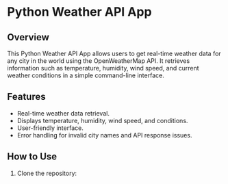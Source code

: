 # Python Weather API App

## Overview
This Python Weather API App allows users to get real-time weather data for any city in the world using the OpenWeatherMap API. It retrieves information such as temperature, humidity, wind speed, and current weather conditions in a simple command-line interface.

## Features
- Real-time weather data retrieval.
- Displays temperature, humidity, wind speed, and conditions.
- User-friendly interface.
- Error handling for invalid city names and API response issues.

## How to Use
1. Clone the repository:
